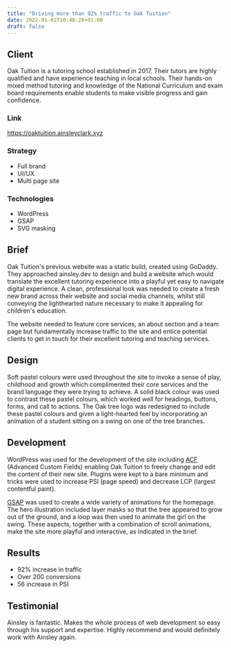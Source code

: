 ```yaml
---
title: "Driving more than 92% traffic to Oak Tuition"
date: 2022-01-02T10:48:28+01:00
draft: false
---
```


## Client
Oak Tuition is a tutoring school established in 2017. Their tutors are highly qualified and have experience teaching
in local schools. Their hands-on mixed method tutoring and knowledge of the National Curriculum and exam board
requirements enable students to make visible progress and gain confidence.

### Link
https://oaktuition.ainsleyclark.xyz

### Strategy
- Full brand
- UI/UX
- Multi page site

### Technologies
- WordPress
- GSAP
- SVG masking

## Brief
Oak Tuition's previous website was a static build, created using GoDaddy. They approached ainsley.dev to design and build
a website which would translate the excellent tutoring experience into a playful yet easy to navigate digital experience.
A clean, professional look was needed to create a fresh new brand across their website and social media channels, whilst
still conveying the lighthearted nature necessary to make it appealing for children's education.

The website needed to feature core services, an about section and a team page but fundamentally increase traffic to the
site and entice potential clients to get in touch for their excellent tutoring and teaching services.

## Design
Soft pastel colours were used throughout the site to invoke a sense of play, childhood and growth which complimented
their core services and the brand language they were trying to achieve. A solid black colour was used to contrast these
pastel colours, which worked well for headings, buttons, forms, and call to actions. The Oak tree logo was
redesigned to include these pastel colours and given a light-hearted feel by incorporating an animation of a student
sitting on a swing on one of the tree branches.

## Development
WordPress was used for the development of the site including [ACF](https://www.advancedcustomfields.com/) (Advanced
Custom Fields) enabling Oak Tuition to freely change and edit the content of their new site. Plugins were kept to a bare
minimum and tricks were used to increase PSI (page speed) and decrease LCP (largest contentful paint).

[GSAP](https://greensock.com/gsap/) was used to create a wide variety of animations for the homepage. The hero
illustration included layer masks so that the tree appeared to grow out of the ground, and a loop was then used to
animate the girl on the swing. These aspects, together with a combination of scroll animations, make the site more
playful and interactive, as indicated in the brief.

## Results
- 92% increase in traffic
- Over 200 conversions
- 56 increase in PSI

## Testimonial
Ainsley is fantastic. Makes the whole process of web development so easy through his support and expertise. Highly
recommend and would definitely work with Ainsley again.
